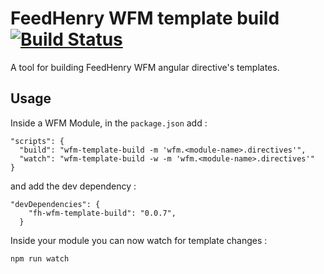 # FeedHenry WFM template build [![Build Status](https://travis-ci.org/feedhenry-raincatcher/raincatcher-template-build.png)](https://travis-ci.org/feedhenry-raincatcher/raincatcher-template-build)

A tool for building FeedHenry WFM angular directive's templates.

## Usage

Inside a WFM Module, in the `package.json` add  :

```
"scripts": {
  "build": "wfm-template-build -m 'wfm.<module-name>.directives'",
  "watch": "wfm-template-build -w -m 'wfm.<module-name>.directives'"
}

```
and add the dev dependency :

```
"devDependencies": {
    "fh-wfm-template-build": "0.0.7",
  }
```

Inside your module you can now watch for template changes :

```
npm run watch  

```
